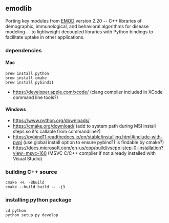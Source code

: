 ## emodlib

Porting key modules from [EMOD](https://github.com/InstituteforDiseaseModeling/EMOD) version 2.20 --
C++ libraries of demographic, immunological, and behavioral algorithms for disease modeling -- 
to lightweight decoupled libraries with Python bindings to facilitate uptake in other applications.

### dependencies

#### Mac

```
brew install python
brew install cmake
brew install pybind11
```
* https://developer.apple.com/xcode/ (clang compiler included in XCode command line tools?)

#### Windows
* https://www.python.org/downloads/
* https://cmake.org/download/ (add to system path during MSI install steps so it's callable from commandline?)
* https://pybind11.readthedocs.io/en/stable/installing.html#include-with-pypi (use global install option to ensure pybind11 is findable by cmake?)
* https://docs.microsoft.com/en-us/cpp/build/vscpp-step-0-installation?view=msvc-160 (MSVC C/C++ compiler if not already installed with Visual Studio)

### building C++ source

```
cmake -H. -Bbuild
cmake --build build -- -j3
```

### installing python package

```
cd python
python setup.py develop
```
